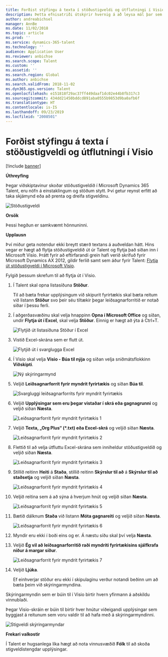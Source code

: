 ```yaml
---
title: Forðist stýfingu á texta í stöðustigveldi og útflutningi í Visio
description: Þetta efnisatriði útskýrir hvernig á að leysa mál þar sem nöfn einstaklinga og stöður eru styttar þegar viðskiptamenn skoða stöðustigveldið í Microsoft Dynamics 365 Talent. Stýfing á texta getur gert það erfitt að taka skjámynd eða prenta stigveldið.
author: andreabichsel
manager: AnnBe
ms.date: 11/02/2018
ms.topic: article
ms.prod: ''
ms.service: dynamics-365-talent
ms.technology: ''
audience: Application User
ms.reviewer: anbichse
ms.search.scope: Talent
ms.custom: ''
ms.assetid: ''
ms.search.region: Global
ms.author: anbichse
ms.search.validFrom: 2018-11-02
ms.dyn365.ops.version: Talent
ms.openlocfilehash: e151818f29ac37ff449daaf1dc02e44b8fb317c3
ms.sourcegitcommit: 434dd21450bddcd891aba0555b9853d9ba0afb6f
ms.translationtype: HT
ms.contentlocale: is-IS
ms.lasthandoff: 09/23/2019
ms.locfileid: "2008501"
---
```

# <a name="avoid-text-truncation-on-the-position-hierarchy-and-export-to-visio"></a>Forðist stýfingu á texta í stöðustigveldi og útflutningi í Visio

[!include [banner](includes/banner.md)]

**Úthreyfing**

Þegar viðskiptavinur skoðar stöðustigveldið í Microsoft Dynamics 365 Talent, eru nöfn á einstaklingum og stöðum stytt. Því getur reynst erfitt að taka skjámynd eða að prenta og dreifa stigveldinu.

![Stöðustigveldi](media/position-h.png)

**Orsök**

Þessi hegðun er samkvæmt hönnuninni.

**Upplausn**

Því miður geta notendur ekki breytt stærð textans á auðveldan hátt. Hins vegar er hægt að flytja stöðustigveldið út úr Talent og flytja það síðan inn í Microsoft Visio. Þrátt fyrir að eftirfarandi grein hafi verið skrifuð fyrir Microsoft Dynamics AX 2012, gildir ferlið samt sem áður fyrir Talent: [Flytja út stöðustigveldi í Microsoft Visio](https://docs.microsoft.com/dynamicsax-2012/appuser-itpro/export-a-position-hierarchy-to-microsoft-visio).

Fylgið þessum skrefum til að flytja út í Visio.

1. Í Talent skal opna listasíðuna **Stöður**.

    Til að bæta frekar upplýsingum við skipurit fyrirtækis skal bæta reitum við listann **Stöður** svo þeir séu tiltækir þegar leiðsagnarforritið er notað síðar í þessu ferli.

2. Í aðgerðasvæðinu skal velja hnappinn **Opna í Microsoft Office** og síðan, undir **Flytja út í Excel**, skal velja **Stöður**. Einnig er hægt að ýta á Ctrl+T.

    ![Flytjið út listasíðuna Stöður í Excel](media/org-admin.png)

3. Vistið Excel-skrána sem er flutt út.

    ![Flytjið út í svarglugga Excel](media/export-excel.png)

4. Í Visio skal velja **Visio - Búa til nýja** og síðan velja sniðmátsflokkinn **Viðskipti**.

    ![Ný skýringarmynd](media/new.png)

5. Veljið **Leiðsagnarforrit fyrir myndrit fyrirtækis** og síðan **Búa til**.

    ![Svargluggi leiðsagnarforrits fyrir myndrit fyrirtækis](media/orgchart-wizard.png)

6. Veljið **Upplýsingar sem eru þegar vistaðar í skrá eða gagnagrunni** og veljið síðan **Næsta**.

    ![Leiðsagnarforrit fyrir myndrit fyrirtækis 1](media/orgchart-wizard7.png)

7. Veljið **Texta, „Org Plus“ (\*.txt) eða Excel-skrá** og veljið síðan **Næsta**.

    ![Leiðsagnarforrit fyrir myndrit fyrirtækis 2](media/orgchart-wizard3.png)

8. Flettið til að velja útfluttu Excel-skrána sem inniheldur stöðustigveldið og veljið síðan **Næsta**.

    ![Leiðsagnarforrit fyrir myndrit fyrirtækis 3](media/orgchart-wizard2.png)

9. Stillið reitinn **Heiti** á **Staða**, stillið reitinn **Skýrslur til að** á **Skýrslur til að staðsetja** og veljið síðan **Næsta**.

    ![Leiðsagnarforrit fyrir myndrit fyrirtækis 4](media/orgchart-wizard1.png)

10. Veljið reitina sem á að sýna á hverjum hnút og veljið síðan **Næsta**.

    ![Leiðsagnarforrit fyrir myndrit fyrirtækis 5](media/orgchart-wizard5.png)

11. Bætið dálknum **Staða** við listann **Móta gagnareiti** og veljið síðan **Næsta**.

    ![Leiðsagnarforrit fyrir myndrit fyrirtækis 6](media/orgchart-wizard6.png)

12. Myndir eru ekki í boði eins og er. Á næstu síðu skal því velja **Næsta**.
13. Veljið **Ég vil að leiðsagnarforritið raði myndriti fyrirtækisins sjálfkrafa niður á margar síður**.

    ![Leiðsagnarforrit fyrir myndrit fyrirtækis 7](media/orgchart-wizard4.png)

14. Veljið **Ljúka**.

    Ef einhverjar stöður eru ekki í skipulaginu verður notandi beðinn um að bæta þeim við skýringarmyndina.

Skýringarmyndin sem er búin til í Visio birtir hvern yfirmann á aðskildu vinnublaði.

Þegar Visio-skráin er búin til birtir hver hnútur viðeigandi upplýsingar sem byggjast á reitunum sem voru valdir til að hafa með á skýringarmyndinni.

![Stigveldi skýringarmyndar](media/hierarchy.png)

**Frekari valkostir**

Í Talent er hugsanlega líka hægt að nota vinnusvæðið **Fólk** til að skoða stigveldistengdar upplýsingar.
